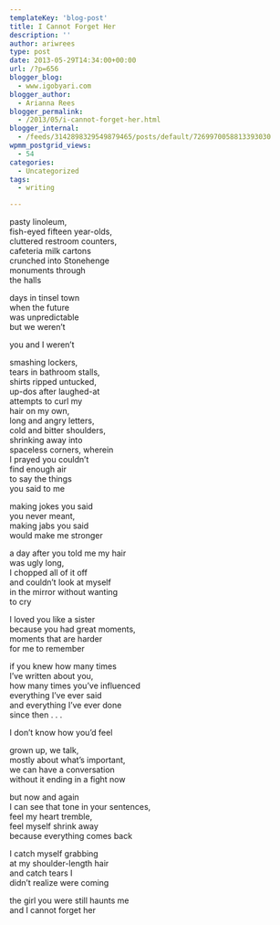 ```yaml
---
templateKey: 'blog-post'
title: I Cannot Forget Her
description: ''
author: ariwrees
type: post
date: 2013-05-29T14:34:00+00:00
url: /?p=656
blogger_blog:
  - www.igobyari.com
blogger_author:
  - Arianna Rees
blogger_permalink:
  - /2013/05/i-cannot-forget-her.html
blogger_internal:
  - /feeds/3142898329549879465/posts/default/7269970058813393030
wpmm_postgrid_views:
  - 54
categories:
  - Uncategorized
tags:
  - writing

---
```

pasty linoleum,  
fish-eyed fifteen year-olds,  
cluttered restroom counters,  
cafeteria milk cartons  
crunched into Stonehenge  
monuments through  
the halls

days in tinsel town  
when the future  
was unpredictable  
but we weren’t

you and I weren’t

smashing lockers,  
tears in bathroom stalls,  
shirts ripped untucked,  
up-dos after laughed-at  
attempts to curl my  
hair on my own,  
long and angry letters,  
cold and bitter shoulders,  
shrinking away into  
spaceless corners, wherein  
I prayed you couldn’t  
find enough air  
to say the things  
you said to me

making jokes you said  
you never meant,  
making jabs you said  
would make me stronger

a day after you told me my hair  
was ugly long,  
I chopped all of it off  
and couldn’t look at myself  
in the mirror without wanting  
to cry

I loved you like a sister  
because you had great moments,  
moments that are harder  
for me to remember

if you knew how many times  
I’ve written about you,  
how many times you’ve influenced  
everything I’ve ever said  
and everything I’ve ever done  
since then . . .

I don’t know how you’d feel

grown up, we talk,  
mostly about what’s important,  
we can have a conversation  
without it ending in a fight now

but now and again  
I can see that tone in your sentences,  
feel my heart tremble,  
feel myself shrink away  
because everything comes back

I catch myself grabbing  
at my shoulder-length hair  
and catch tears I  
didn’t realize were coming

the girl you were still haunts me  
and I cannot forget her